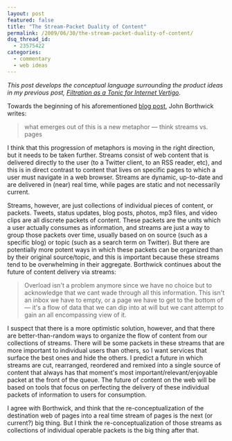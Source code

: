```yaml
---
layout: post
featured: false
title: "The Stream-Packet Duality of Content"
permalink: /2009/06/30/the-stream-packet-duality-of-content/
dsq_thread_id:
  - 23575422
categories:
  - commentary
  - web ideas
---
```

*This post develops the conceptual language surrounding the product ideas in my previous post, [Filtration as a Tonic for Internet Vertigo][1].*

Towards the beginning of his aforementioned [blog post][2], John Borthwick writes:

> what emerges out of this is a new metaphor — think streams vs. pages

I think that this progression of metaphors is moving in the right direction, but it needs to be taken further. Streams consist of web content that is delivered directly to the user (to a Twitter client, to an RSS reader, etc), and this is in direct contrast to content that lives on specific pages to which a user must navigate in a web browser. Streams are dynamic, up-to-date and are delivered in (near) real time, while pages are static and not necessarily current.

Streams, however, are just collections of individual pieces of content, or packets. Tweets, status updates, blog posts, photos, mp3 files, and video clips are all discrete packets of content. These packets are the units which a user actually consumes as information, and streams are just a way to group those packets over time, usually based on on source (such as a specific blog) or topic (such as a search term on Twitter). But there are potentially more potent ways in which these packets can be organized than by their original source/topic, and this is important because these streams tend to be overwhelming in their aggregate. Borthwick continues about the future of content delivery via streams:

> Overload isn't a problem anymore since we have no choice but to acknowledge that we cant wade through all this information. This isn't an inbox we have to empty, or a page we have to get to the bottom of — it's a flow of data that we can dip into at will but we cant attempt to gain an all encompassing view of it.

I suspect that there is a more optimistic solution, however, and that there are better-than-random ways to organize the flow of content from our collections of streams. There will be some packets in these streams that are more important to individual users than others, so I want services that surface the best ones and hide the others. I predict a future in which streams are cut, rearranged, reordered and remixed into a single source of content that always has that moment's most important/relevant/enjoyable packet at the front of the queue. The future of content on the web will be based on tools that focus on perfecting the delivery of these individual packets of information to users for consumption.

I agree with Borthwick, and think that the re-conceptualization of the destination web of pages into a real time stream of pages is the next (or current?) big thing. But I think the re-conceptualization of those streams as collections of individual operable packets is the big thing after that.

 [1]: /2009/06/22/filtration-as-a-tonic-for-internet-vertigo/
 [2]: http://www.borthwick.com/weblog/2009/05/13/699/
